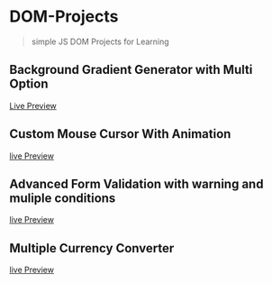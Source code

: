 # DOM-Projects

> simple JS DOM Projects for Learning

## Background Gradient Generator with Multi Option

[Live Preview](https://mohamed-ayman01.github.io/DOM-Projects/BG%20Generator/)

## Custom Mouse Cursor With Animation

[live Preview](https://mohamed-ayman01.github.io/DOM-Projects/Custom%20Cursor)

## Advanced Form Validation with warning and muliple conditions

[live Preview](https://mohamed-ayman01.github.io/DOM-Projects/Multi%20Currency%20Converter/)

## Multiple Currency Converter

[live Preview](https://mohamed-ayman01.github.io/DOM-Projects/form%20validation%20with%20messages/)
